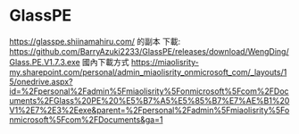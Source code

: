 # GlassPE
https://glasspe.shiinamahiru.com/ 的副本
下載:
https://github.com/BarryAzuki2233/GlassPE/releases/download/WengDing/Glass.PE.V1.7.3.exe
國內下載方式
https://miaolisrity-my.sharepoint.com/personal/admin_miaolisrity_onmicrosoft_com/_layouts/15/onedrive.aspx?id=%2Fpersonal%2Fadmin%5Fmiaolisrity%5Fonmicrosoft%5Fcom%2FDocuments%2FGlass%20PE%20%E5%B7%A5%E5%85%B7%E7%AE%B1%20V1%2E7%2E3%2Eexe&parent=%2Fpersonal%2Fadmin%5Fmiaolisrity%5Fonmicrosoft%5Fcom%2FDocuments&ga=1

